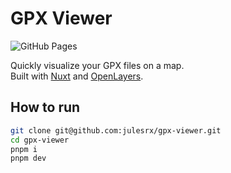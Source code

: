 # GPX Viewer

![GitHub Pages](https://github.com/julesrx/gpx-viewer/actions/workflows/gh-pages.yml/badge.svg?branch=main)

Quickly visualize your GPX files on a map.  
Built with [Nuxt](https://nuxt.com/) and [OpenLayers](https://openlayers.org/).

## How to run

```bash
git clone git@github.com:julesrx/gpx-viewer.git
cd gpx-viewer
pnpm i
pnpm dev
```
